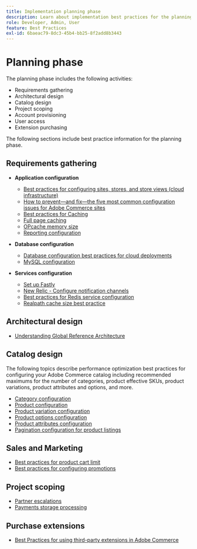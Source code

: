 ```yaml
---
title: Implementation planning phase
description: Learn about implementation best practices for the planning phase of Adobe Commerce projects.
role: Developer, Admin, User
feature: Best Practices
exl-id: 6baeac79-8dc3-45b4-bb25-8f2add8b3443
---
```

# Planning phase

The planning phase includes the following activities:

- Requirements gathering
- Architectural design
- Catalog design
- Project scoping
- Account provisioning
- User access
- Extension purchasing

The following sections include best practice information for the planning phase.

## Requirements gathering

- **Application configuration**
  - [Best practices for configuring sites, stores, and store views (cloud infrastructure)](sites-stores-store-views.md)
  - [How to prevent—and fix—the five most common configuration issues for Adobe Commerce sites](https://business.adobe.com/blog/how-to/usual-suspects-five-configuration-fixes-maximize-your-peak-sales)
  - [Best practices for Caching](https://docs.magento.com/user-guide/system/cache-management.html#best-practices-for-caching)
  - [Full page caching](https://developer.adobe.com/commerce/php/development/cache/page/public-content/)
  - [OPcache memory size](opcache-memory-size.md)
  - [Reporting configuration](reporting-configuration.md)

- **Database configuration**
  - [Database configuration best practices for cloud deployments​](database-on-cloud.md)
  - [MySQL configuration​](mysql-configuration.md)

- **Services configuration**
  - [Set up Fastly](https://devdocs.magento.com/cloud/cdn/configure-fastly.html)
  - [New Relic - Configure notification channels](https://devdocs.magento.com/cloud/project/new-relic.html#configure-notification-channels)
  - [Best practices for Redis service configuration​](redis-service-configuration.md)
  - [Realpath cache size best practice](realpath-cache-size.md)

## **Architectural design**

<!--Asset not yet integrated
- [GRA Architecture examples](https://wiki.corp.adobe.com/x/kD4ykw)
-->
- [Understanding Global Reference Architecture](../../../implementation-playbook/architecture/global-reference.md)

## **Catalog design**

The following topics describe performance optimization best practices for configuring your Adobe Commerce catalog including recommended maximums for the number of categories, product effective SKUs, product variations, product attributes and options, and more.

- [Category configuration](catalog-management.md#category-limits)
- [Product configuration​](catalog-management.md#product-sku-limits)
- [Product variation configuration](catalog-management.md#product-variations)
- [Product options configuration](catalog-management.md#product-options)
- [Product attributes configuration​](catalog-management.md#product-attributes)
- [Pagination configuration for product listings](catalog-management.md#product-listing-pagination)

## **Sales and Marketing**

- [Best practices for product cart limit](catalog-management.md#cart-limits)
- [Best practices for configuring promotions](catalog-management.md#promotions)

## **Project scoping**

- [Partner escalations](partner-escalation.md)
- [Payments storage processing](payment-processing-storage.md)

## **Purchase extensions**

- [Best Practices for using third-party extensions in Adobe Commerce](extensions.md)
